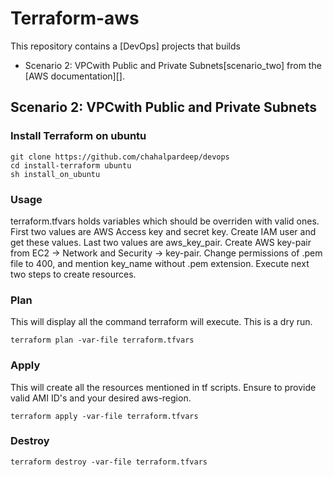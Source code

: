 # Terraform-aws

This repository contains a [DevOps] projects that builds 
* Scenario 2: VPCwith Public and Private Subnets[scenario_two] from the [AWS documentation][].

## Scenario 2: VPCwith Public and Private Subnets

### Install Terraform on ubuntu 

 ```
git clone https://github.com/chahalpardeep/devops
cd install-terraform ubuntu
sh install_on_ubuntu
 ```

### Usage

terraform.tfvars holds variables which should be overriden with valid ones. First two values are AWS Access key and secret key. Create IAM user and get these values. Last two values are aws_key_pair. Create AWS key-pair from EC2 -> Network and Security -> key-pair.
Change permissions of .pem file to 400, and mention key_name without .pem extension. Execute next two steps to create resources.

### Plan

This will display all the command terraform will execute. This is a dry run.

```
terraform plan -var-file terraform.tfvars
```

### Apply

This will create all the resources mentioned in tf scripts. Ensure to provide valid AMI ID's and your desired aws-region.

```
terraform apply -var-file terraform.tfvars
```

### Destroy

```
terraform destroy -var-file terraform.tfvars
```
